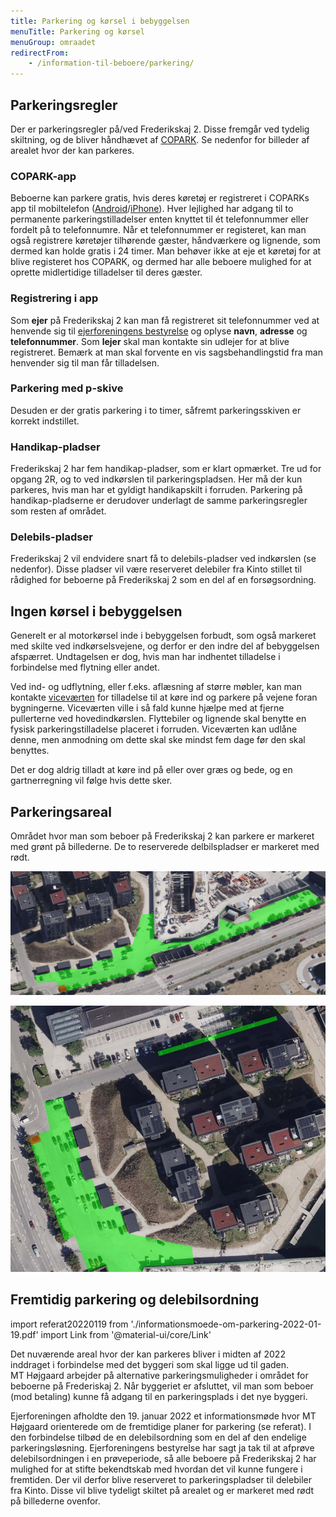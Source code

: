 ```yaml
---
title: Parkering og kørsel i bebyggelsen
menuTitle: Parkering og kørsel
menuGroup: omraadet
redirectFrom:
    - /information-til-beboere/parkering/
---
```

## Parkeringsregler

Der er parkeringsregler på/ved Frederikskaj&nbsp;2. Disse fremgår ved tydelig skiltning, og de bliver håndhævet af [COPARK](https://copark.dk/). Se nedenfor for billeder af arealet hvor der kan parkeres.

### COPARK-app

Beboerne kan parkere gratis, hvis deres køretøj er registreret i COPARKs app til mobiltelefon ([Android](https://play.google.com/store/apps/details?id=no.giantleap.parko.copark)/[iPhone](https://apps.apple.com/dk/app/copark/id1503185040?l=da)). Hver lejlighed har adgang til to permanente parkeringstilladelser enten knyttet til ét telefonnummer eller fordelt på to telefonnumre. Når et telefonnummer er registeret, kan man også registrere køretøjer tilhørende gæster, håndværkere og lignende, som dermed kan holde gratis i 24&nbsp;timer. Man behøver ikke at eje et køretøj for at blive registeret hos COPARK, og dermed har alle beboere mulighed for at oprette midlertidige tilladelser til deres gæster.

### Registrering i app

Som **ejer** på Frederikskaj&nbsp;2 kan man få registreret sit telefonnummer ved at henvende sig til [ejerforeningens bestyrelse](/kontakt/ejerforeningen/) og oplyse **navn**, **adresse** og **telefonnummer**. Som **lejer** skal man kontakte sin udlejer for at blive registreret. Bemærk at man skal forvente en vis sagsbehandlingstid fra man henvender sig til man får tilladelsen.

### Parkering med p-skive

Desuden er der gratis parkering i to timer, såfremt parkeringsskiven er korrekt indstillet.

### Handikap-pladser

Frederikskaj&nbsp;2 har fem handikap-pladser, som er klart opmærket. Tre ud for opgang&nbsp;2R, og to ved indkørslen til parkeringspladsen. Her må der kun parkeres, hvis man har et gyldigt handikapskilt i forruden. Parkering på handikap-pladserne er derudover underlagt de samme parkeringsregler som resten af området.

### Delebils-pladser

Frederikskaj&nbsp;2 vil endvidere snart få to delebils-pladser ved indkørslen (se nedenfor). Disse pladser vil være reserveret delebiler fra Kinto stillet til rådighed for beboerne på Frederikskaj&nbsp;2 som en del af en forsøgsordning.

## Ingen kørsel i bebyggelsen

Generelt er al motorkørsel inde i bebyggelsen forbudt, som også markeret med skilte ved indkørselsvejene, og derfor er den indre del af bebyggelsen afspærret. Undtagelsen er dog, hvis man har indhentet tilladelse i forbindelse med flytning eller andet.

Ved ind- og udflytning, eller f.eks. aflæsning af større møbler, kan man kontakte [viceværten](/kontakt/vicevaert/) for tilladelse til at køre ind og parkere på vejene foran bygningerne. Viceværten ville i så fald kunne hjælpe med at fjerne pullerterne ved hovedindkørslen. Flyttebiler og lignende skal benytte en fysisk parkeringstilladelse placeret i forruden. Viceværten kan udlåne denne, men anmodning om dette skal ske mindst fem dage før den skal benyttes.

Det er dog aldrig tilladt at køre ind på eller over græs og bede, og en gartnerregning vil følge hvis dette sker.

## Parkeringsareal

Området hvor man som beboer på Frederikskaj&nbsp;2 kan parkere er markeret med grønt på billederne. De to reserverede delbilspladser er markeret med rødt.

![Parkeringsområdet på Frederikskaj 2 set i fugleperspektiv](parkering-1.jpg)

![Parkeringsområdet på Frederikskaj 2 set direkte fra oven](parkering-2.jpg)

## Fremtidig parkering og delebilsordning

import referat20220119 from './informationsmoede-om-parkering-2022-01-19.pdf'
import Link from '@material-ui/core/Link'

Det nuværende areal hvor der kan parkeres bliver i midten af 2022 inddraget i forbindelse med det byggeri som skal ligge ud til gaden. MT&nbsp;Højgaard arbejder på alternative parkeringsmuligheder i området for beboerne på Frederiskaj&nbsp;2. Når byggeriet er afsluttet, vil man som beboer (mod betaling) kunne få adgang til en parkeringsplads i det nye byggeri.

Ejerforeningen afholdte den 19.&nbsp;januar 2022 et informationsmøde hvor MT Højgaard orienterede om de fremtidige planer for parkering (se <Link href={referat20220119} color="secondary" target="_blank">referat</Link>). I den forbindelse tilbød de en delebilsordning som en del af den endelige parkeringsløsning. Ejerforeningens bestyrelse har sagt ja tak til at afprøve delebilsordningen i en prøveperiode, så alle beboere på Frederikskaj&nbsp;2 har mulighed for at stifte bekendtskab med hvordan det vil kunne fungere i fremtiden. Der vil derfor blive reserveret to parkeringspladser til delebiler fra Kinto. Disse vil blive tydeligt skiltet på arealet og er markeret med rødt på billederne ovenfor.
